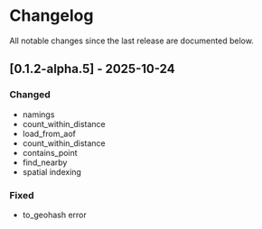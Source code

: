 # Changelog

All notable changes since the last release are documented below.

## [0.1.2-alpha.5] - 2025-10-24

### Changed
- namings
- count_within_distance
- load_from_aof
- count_within_distance
- contains_point
- find_nearby
- spatial indexing

### Fixed
- to_geohash error

